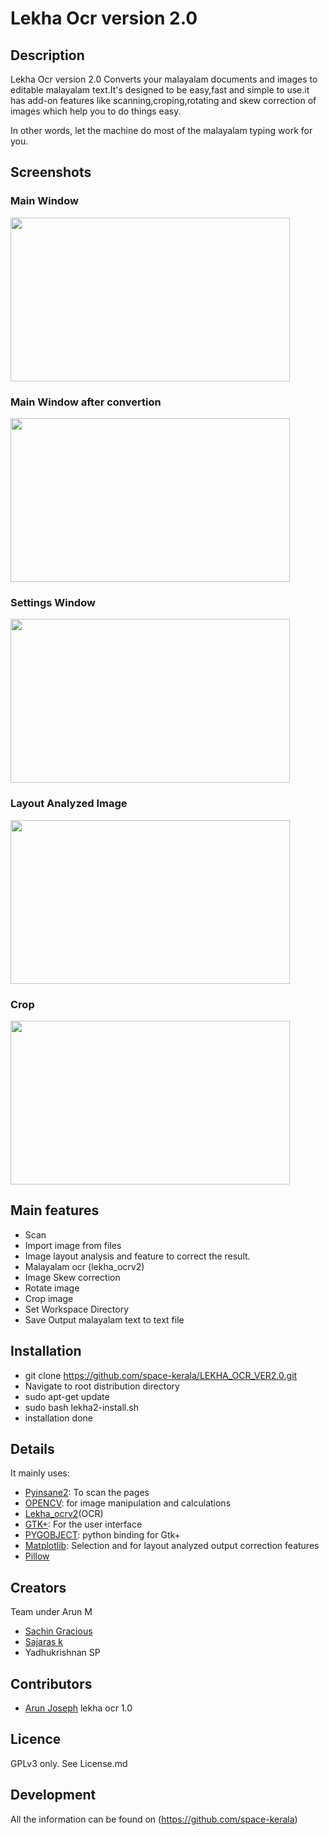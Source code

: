 # Lekha Ocr version 2.0


## Description

Lekha Ocr version 2.0 Converts your malayalam documents and images to editable malayalam text.It's designed to be easy,fast and simple to use.it has add-on features like scanning,croping,rotating and skew correction of images which help you to do things easy. 

In other words, let the machine do most of the malayalam typing work for you.


## Screenshots

### Main Window

<a href="https://github.com/space-kerala/LEKHA_OCR_VER2.0/blob/master/screenshots/screenshot_mainwindow.png">
  <img src="https://github.com/space-kerala/LEKHA_OCR_VER2.0/blob/master/screenshots/screenshot_mainwindow.png" width="447" height="262" />
</a>

### Main Window after convertion
<a href="https://github.com/space-kerala/LEKHA_OCR_VER2.0/blob/master/screenshots/screenshot_output.png">
  <img src="https://github.com/space-kerala/LEKHA_OCR_VER2.0/blob/master/screenshots/screenshot_output.png" width="447" height="262" />
</a>


### Settings Window

<a href="https://github.com/space-kerala/LEKHA_OCR_VER2.0/blob/master/screenshots/screenshot_settings.png">
  <img src="https://github.com/space-kerala/LEKHA_OCR_VER2.0/blob/master/screenshots/screenshot_settings.png" width="447" height="262" />
</a>


### Layout Analyzed Image

<a href="https://github.com/space-kerala/LEKHA_OCR_VER2.0/blob/master/screenshots/screenshot_layout.png">
  <img src="https://github.com/space-kerala/LEKHA_OCR_VER2.0/blob/master/screenshots/screenshot_layout.png" width="447" height="262" />
</a>

### Crop

<a href="https://github.com/space-kerala/LEKHA_OCR_VER2.0/blob/master/screenshots/screenshot_crop.png">
  <img src="https://github.com/space-kerala/LEKHA_OCR_VER2.0/blob/master/screenshots/screenshot_crop.png" width="447" height="262" />
</a>




## Main features

* Scan
* Import image from files
* Image layout analysis and feature to correct the result.
* Malayalam ocr (lekha_ocrv2)
* Image Skew correction
* Rotate image
* Crop image
* Set Workspace Directory 
* Save Output malayalam text to text file




## Installation

* git clone https://github.com/space-kerala/LEKHA_OCR_VER2.0.git
* Navigate to root distribution directory
* sudo apt-get update
* sudo bash lekha2-install.sh
* installation done  


## Details

It mainly uses:

* [Pyinsane2](https://pypi.python.org/pypi/pyinsane2): To scan the pages
* [OPENCV](https://github.com/opencv/opencv): for image manipulation and calculations
* [Lekha_ocrv2](https://github.com/space-kerala/LEKHA_OCR_VER2.0/tree/master/lekha_ocr)(OCR)
* [GTK+](http://www.gtk.org/): For the user interface
* [PYGOBJECT](https://pygobject.readthedocs.io/): python binding for Gtk+
* [Matplotlib](https://matplotlib.org/): Selection and for layout analyzed output correction features
* [Pillow](https://pypi.python.org/pypi/Pillow/)


## Creators
  Team under Arun M    
* [Sachin Gracious](https://github.com/sachingracious)
* [Sajaras k](https://github.com/sajaras)
* Yadhukrishnan SP

## Contributors
* [Arun Joseph](https://github.com/arunjoseph0) lekha ocr 1.0



## Licence

GPLv3 only. See License.md




## Development

All the information can be found on (https://github.com/space-kerala)